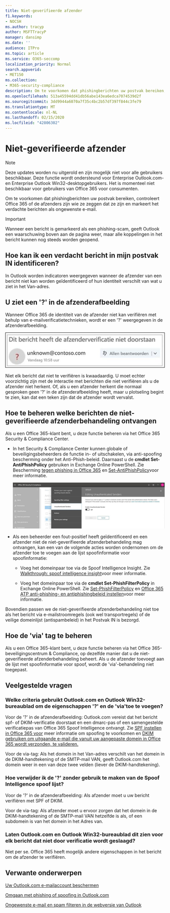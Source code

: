 ```yaml
---
title: Niet-geverifieerde afzender
f1.keywords:
- NOCSH
ms.author: tracyp
author: MSFTTracyP
manager: dansimp
ms.date: ''
audience: ITPro
ms.topic: article
ms.service: O365-seccomp
localization_priority: Normal
search.appverid:
- MET150
ms.collection:
- M365-security-compliance
description: Om te voorkomen dat phishingberichten uw postvak bereiken, controleren Outlook.com en Outlook op het web of de afzender is wie ze zeggen dat ze zijn en markeren ze verdachte berichten als ongewenste e-mail.
ms.openlocfilehash: 513a45594dd41db56abe143ea6edca7074539d2f
ms.sourcegitcommit: 3dd9944a6070a7f35c4bc2b57df397f844c3fe79
ms.translationtype: MT
ms.contentlocale: nl-NL
ms.lasthandoff: 02/15/2020
ms.locfileid: "42806302"
---
```

# <a name="unverified-sender"></a>Niet-geverifieerde afzender

> [!NOTE]
> Deze updates worden nu uitgerold en zijn mogelijk niet voor alle gebruikers beschikbaar. Deze functie wordt ondersteund voor Enterprise Outlook.com- en Enterprise Outlook Win32-desktopgebruikers. Het is momenteel niet beschikbaar voor gebruikers van Office 365 voor consumenten.

Om te voorkomen dat phishingberichten uw postvak bereiken, controleert Office 365 of de afzenders zijn wie ze zeggen dat ze zijn en markeert het verdachte berichten als ongewenste e-mail.

> [!IMPORTANT]
> Wanneer een bericht is gemarkeerd als een phishing-scam, geeft Outlook een waarschuwing boven aan de pagina weer, maar alle koppelingen in het bericht kunnen nog steeds worden geopend.

## <a name="how-can-i-identify-a-suspicious-message-in-my-inbox"></a>Hoe kan ik een verdacht bericht in mijn postvak IN identificeren?

In Outlook worden indicatoren weergegeven wanneer de afzender van een bericht niet kan worden geïdentificeerd of hun identiteit verschilt van wat u ziet in het Van-adres.

## <a name="you-see-a--in-the-sender-image"></a>U ziet een '?' in de afzenderafbeelding

Wanneer Office 365 de identiteit van de afzender niet kan verifiëren met behulp van e-mailverificatietechnieken, wordt er een '?' weergegeven in de afzenderafbeelding.

![Bericht is niet geslaagd voor verificatie](../../media/message-did-not-pass-verification.jpg)

Niet elk bericht dat niet te verifiëren is kwaadaardig. U moet echter voorzichtig zijn met de interactie met berichten die niet verifiëren als u de afzender niet herkent. Of, als u een afzender herkent die normaal gesproken geen '?' in de afzenderafbeelding heeft, maar u plotseling begint te zien, kan dat een teken zijn dat de afzender wordt vervalst.

## <a name="how-to-manage-which-messages-receive-the-unverified-sender-treatment"></a>Hoe te beheren welke berichten de niet-geverifieerde afzenderbehandeling ontvangen 

Als u een Office 365-klant bent, u deze functie beheren via het Office 365 Security & Compliance Center.

- In het Security & Compliance Center kunnen globale of beveiligingsbeheerders de functie in- of uitschakelen, via anti-spoofing bescherming onder het Anti-Phish-beleid. Daarnaast u de **cmdlet Set-AntiPhishPolicy** gebruiken in Exchange Online PowerShell. Zie Bescherming [tegen phishing in Office 365](anti-phishing-protection.md) en [Set-AntiPhishPolicy](https://docs.microsoft.com/powershell/module/exchange/advanced-threat-protection/set-antiphishpolicy)voor meer informatie.

    ![Niet-geverifieerde afzenders bewerken in de grafische interface.](../../media/unverified-sender-article-editing-unauthenticated-senders.jpg)

- Als een beheerder een fout-positief heeft geïdentificeerd en een afzender niet de niet-geverifieerde afzenderbehandeling mag ontvangen, kan een van de volgende acties worden ondernomen om de afzender toe te voegen aan de lijst spoofinformatie voor spoofinformatie:

  - Voeg het domeinpaar toe via de Spoof Intelligence Insight. Zie [Walkthrough: spoof intelligence insight](walkthrough-spoof-intelligence-insight.md)voor meer informatie.

  - Voeg het domeinpaar toe via de **cmdlet Set-PhishFilterPolicy** in Exchange Online PowerShell. Zie [Set-PhishFilterPolicy](https://docs.microsoft.com/powershell/module/exchange/advanced-threat-protection/set-phishfilterpolicy) en [Office 365 ATP anti-phishing- en antiphishingbeleid instellen](set-up-anti-phishing-policies.md)voor meer informatie.

Bovendien passen we de niet-geverifieerde afzenderbehandeling niet toe als het bericht via e-mailstroomregels (ook wel transportregels) of de veilige domeinlijst (antispambeleid) in het Postvak IN is bezorgd.

## <a name="how-to-manage-the-via-tag"></a>Hoe de 'via' tag te beheren 

Als u een Office 365-klant bent, u deze functie beheren via het Office 365-beveiligingscentrum & Compliance, op dezelfde manier dat u de niet-geverifieerde afzenderbehandeling beheert. Als u de afzender toevoegt aan de lijst met spoofinformatie voor spoof, wordt de 'via'-behandeling niet toegepast.

## <a name="frequently-asked-questions"></a>Veelgestelde vragen

### <a name="what-criteria-does-outlookcom-and-outlook-win32-desktop-use-to-add-the--and-the-via-properties"></a>Welke criteria gebruikt Outlook.com en Outlook Win32-bureaublad om de eigenschappen '?' en de 'via'toe te voegen?

Voor de '?' in de afzenderafbeelding: Outlook.com vereist dat het bericht spf- of DKIM-verificatie doorstaat en een dmarc-pas of een samengestelde verificatiepas van Office 365 Spoof Intelligence ontvangt. Zie [SPF instellen in Office 365 voor](set-up-spf-in-office-365-to-help-prevent-spoofing.md) meer informatie om spoofing te voorkomen en [DKIM gebruiken om uitgaande e-mail die vanuit uw aangepaste domein in Office 365 wordt verzonden, te valideren.](use-dkim-to-validate-outbound-email.md)

Voor de via-tag: Als het domein in het Van-adres verschilt van het domein in de DKIM-handtekening of de SMTP-mail VAN, geeft Outlook.com het domein weer in een van deze twee velden (liever de DKIM-handtekening).

### <a name="how-do-i-remove-the--without-utilizing-the-spoof-intelligence-spoof-allow-list"></a>Hoe verwijder ik de '?' zonder gebruik te maken van de Spoof Intelligence spoof lijst?

Voor de '?' in de afzenderafbeelding: Als afzender moet u uw bericht verifiëren met SPF of DKIM.

Voor de via-tag: Als afzender moet u ervoor zorgen dat het domein in de DKIM-handtekening of de SMTP-mail VAN hetzelfde is als, of een subdomein is van het domein in het Adres van.

### <a name="do-outlookcom-and-outlook-win32-desktop-show-this-for-every-message-that-doesnt-pass-authentication"></a>Laten Outlook.com en Outlook Win32-bureaublad dit zien voor elk bericht dat niet door verificatie wordt geslaagd?

Niet per se. Office 365 heeft mogelijk andere eigenschappen in het bericht om de afzender te verifiëren.

## <a name="related-topics"></a>Verwante onderwerpen

[Uw Outlook.com e-mailaccount beschermen](https://support.office.com/article/a4f20fc5-4307-4ece-8231-6d4d4bd8a9ba)

[Omgaan met phishing of spoofing in Outlook.com](https://support.office.com/article/0d882ea5-eedc-4bed-aebc-079ffa1105a3)

[Ongewenste e-mail en spam filteren in de webversie van Outlook](https://support.office.com/article/db786e79-54e2-40cc-904f-d89d57b7f41d)
